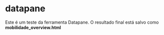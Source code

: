 # datapane

Este é um teste da ferramenta Datapane. O resultado final está salvo como **mobilidade_overview.html**
